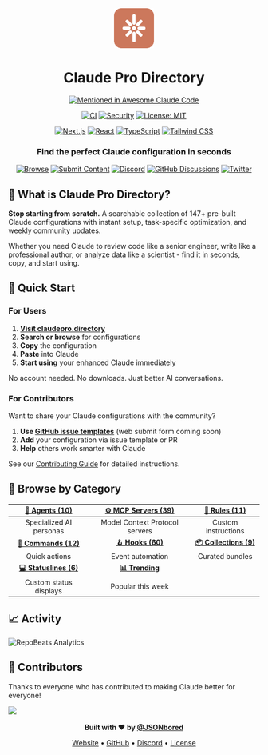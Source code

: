 <div align="center">

<img src="public/assets/icons/claudepro-directory-icon.svg" alt="Claude Pro Directory Logo" width="80" height="80" />

# Claude Pro Directory

[![Mentioned in Awesome Claude Code](https://awesome.re/mentioned-badge.svg)](https://github.com/hesreallyhim/awesome-claude-code)

[![CI](https://github.com/JSONbored/claudepro-directory/actions/workflows/ci.yml/badge.svg?branch=main&event=push)](https://github.com/JSONbored/claudepro-directory/actions/workflows/ci.yml)
[![Security](https://github.com/JSONbored/claudepro-directory/actions/workflows/security.yml/badge.svg?branch=main&event=push)](https://github.com/JSONbored/claudepro-directory/actions/workflows/security.yml)
[![License: MIT](https://img.shields.io/badge/License-MIT-orange.svg)](https://opensource.org/licenses/MIT)

[![Next.js](https://img.shields.io/badge/Next.js-15.5-black?style=flat-square&logo=next.js&logoColor=white)](https://nextjs.org/)
[![React](https://img.shields.io/badge/React-19.1-61DAFB?style=flat-square&logo=react&logoColor=white)](https://react.dev/)
[![TypeScript](https://img.shields.io/badge/TypeScript-5.9-3178C6?style=flat-square&logo=typescript&logoColor=white)](https://www.typescriptlang.org/)
[![Tailwind CSS](https://img.shields.io/badge/Tailwind-v4.1-38B2AC?style=flat-square&logo=tailwind-css&logoColor=white)](https://tailwindcss.com/)

### **Find the perfect Claude configuration in seconds**

<div align="center">

[![Browse](https://img.shields.io/badge/🌐_Browse-Visit_Site-CC785C?style=for-the-badge)](https://claudepro.directory)
[![Submit Content](https://img.shields.io/badge/📝_Submit-Coming_Soon-gray?style=for-the-badge)](https://github.com/JSONbored/claudepro-directory/issues/new/choose)
[![Discord](https://img.shields.io/badge/Discord-Join%20Server-5865F2?style=for-the-badge&logo=discord&logoColor=white)](https://discord.gg/Ax3Py4YDrq)
[![GitHub Discussions](https://img.shields.io/badge/GitHub-Discussions-181717?style=for-the-badge&logo=github&logoColor=white)](https://github.com/JSONbored/claudepro-directory/discussions)
[![Twitter](https://img.shields.io/badge/Twitter-@JSONbored-1DA1F2?style=for-the-badge&logo=twitter&logoColor=white)](https://x.com/JSONbored)

</div>

</div>

## 🎯 What is Claude Pro Directory?

**Stop starting from scratch.** A searchable collection of 147+ pre-built Claude configurations with instant setup, task-specific optimization, and weekly community updates.

Whether you need Claude to review code like a senior engineer, write like a professional author, or analyze data like a scientist - find it in seconds, copy, and start using.

## 🚀 Quick Start

### For Users

1. **[Visit claudepro.directory](https://claudepro.directory)**
2. **Search or browse** for configurations
3. **Copy** the configuration
4. **Paste** into Claude
5. **Start using** your enhanced Claude immediately

No account needed. No downloads. Just better AI conversations.

### For Contributors

Want to share your Claude configurations with the community?

1. **Use [GitHub issue templates](https://github.com/JSONbored/claudepro-directory/issues/new/choose)** (web submit form coming soon)
2. **Add** your configuration via issue template or PR
3. **Help** others work smarter with Claude

See our [Contributing Guide](.github/CONTRIBUTING.md) for detailed instructions.

## 🎪 Browse by Category

<div align="center">

| **[🤖 Agents (10)](https://claudepro.directory/agents)** | **[⚙️ MCP Servers (39)](https://claudepro.directory/mcp)** | **[📜 Rules (11)](https://claudepro.directory/rules)** |
|:---:|:---:|:---:|
| Specialized AI personas | Model Context Protocol servers | Custom instructions |
| **[🔧 Commands (12)](https://claudepro.directory/commands)** | **[🪝 Hooks (60)](https://claudepro.directory/hooks)** | **[📦 Collections (9)](https://claudepro.directory/collections)** |
| Quick actions | Event automation | Curated bundles |
| **[💻 Statuslines (6)](https://claudepro.directory/statuslines)** | **[📊 Trending](https://claudepro.directory/trending)** | |
| Custom status displays | Popular this week | |

</div>


## 📈 Activity

![RepoBeats Analytics](https://repobeats.axiom.co/api/embed/c2b1b7e36103fba7a650c6d7f2777cba7338a1f7.svg "Repobeats analytics image")

## 👥 Contributors

Thanks to everyone who has contributed to making Claude better for everyone!

<!-- ALL-CONTRIBUTORS-LIST:START - Do not remove or modify this section -->
<!-- prettier-ignore-start -->
<!-- markdownlint-disable -->
<!-- Add contributors here -->
<!-- markdownlint-enable -->
<!-- prettier-ignore-end -->
<!-- ALL-CONTRIBUTORS-LIST:END -->

<a href="https://github.com/JSONbored/claudepro-directory/graphs/contributors">
  <img src="https://contrib.rocks/image?repo=JSONbored/claudepro-directory" />
</a>



<div align="center">

**Built with ❤️ by [@JSONbored](https://github.com/JSONbored)**

[Website](https://claudepro.directory) • [GitHub](https://github.com/JSONbored/claudepro-directory) • [Discord](https://discord.gg/Ax3Py4YDrq) • [License](LICENSE)

</div>